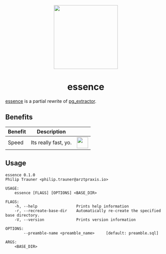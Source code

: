 <p align="center">
	<img src="https://user-images.githubusercontent.com/9287847/48205182-100c1300-e36c-11e8-9ac6-530b8a18d3da.png" height="200px"/></br>
	<h1 align="center">essence</h1>
</p>

[essence](https://github.com/cybertec-postgresql/essence) is a partial rewrite of [pg_extractor](https://github.com/omniti-labs/pg_extractor).

## Benefits
|Benefit|Description|      |
|-------|-----------|------|
|Speed|Its really fast, yo.|<img src="https://vignette.wikia.nocookie.net/youtubepoop/images/4/42/1385136139955.png/revision/latest?cb=20140806190610" heigth="35" width="35"></img>|

## Usage
```
essence 0.1.0
Philip Trauner <philip.trauner@arztpraxis.io>

USAGE:
    essence [FLAGS] [OPTIONS] <BASE_DIR>

FLAGS:
    -h, --help                 Prints help information
    -r, --recreate-base-dir    Automatically re-create the specified base directory.
    -V, --version              Prints version information

OPTIONS:
        --preamble-name <preamble_name>     [default: preamble.sql]

ARGS:
    <BASE_DIR>
```